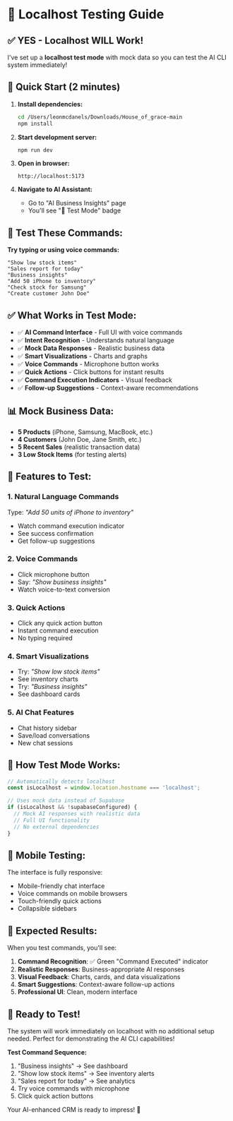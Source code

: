 # 🧪 Localhost Testing Guide

## ✅ **YES - Localhost WILL Work!**

I've set up a **localhost test mode** with mock data so you can test the AI CLI system immediately!

## 🚀 **Quick Start (2 minutes)**

1. **Install dependencies:**
   ```bash
   cd /Users/leonmcdanels/Downloads/House_of_grace-main
   npm install
   ```

2. **Start development server:**
   ```bash
   npm run dev
   ```

3. **Open in browser:**
   ```
   http://localhost:5173
   ```

4. **Navigate to AI Assistant:**
   - Go to "AI Business Insights" page
   - You'll see "🧪 Test Mode" badge

## 🎯 **Test These Commands:**

**Try typing or using voice commands:**

```
"Show low stock items"
"Sales report for today" 
"Business insights"
"Add 50 iPhone to inventory"
"Check stock for Samsung"
"Create customer John Doe"
```

## ✅ **What Works in Test Mode:**

- ✅ **AI Command Interface** - Full UI with voice commands
- ✅ **Intent Recognition** - Understands natural language  
- ✅ **Mock Data Responses** - Realistic business data
- ✅ **Smart Visualizations** - Charts and graphs
- ✅ **Voice Commands** - Microphone button works
- ✅ **Quick Actions** - Click buttons for instant results
- ✅ **Command Execution Indicators** - Visual feedback
- ✅ **Follow-up Suggestions** - Context-aware recommendations

## 📊 **Mock Business Data:**

- **5 Products** (iPhone, Samsung, MacBook, etc.)
- **4 Customers** (John Doe, Jane Smith, etc.) 
- **5 Recent Sales** (realistic transaction data)
- **3 Low Stock Items** (for testing alerts)

## 🎨 **Features to Test:**

### **1. Natural Language Commands**
Type: *"Add 50 units of iPhone to inventory"*
- Watch command execution indicator
- See success confirmation
- Get follow-up suggestions

### **2. Voice Commands** 
- Click microphone button
- Say: *"Show business insights"*
- Watch voice-to-text conversion

### **3. Quick Actions**
- Click any quick action button
- Instant command execution
- No typing required

### **4. Smart Visualizations**
- Try: *"Show low stock items"*
- See inventory charts
- Try: *"Business insights"*
- See dashboard cards

### **5. AI Chat Features**
- Chat history sidebar
- Save/load conversations
- New chat sessions

## 🔧 **How Test Mode Works:**

```javascript
// Automatically detects localhost
const isLocalhost = window.location.hostname === 'localhost';

// Uses mock data instead of Supabase
if (isLocalhost && !supabaseConfigured) {
  // Mock AI responses with realistic data
  // Full UI functionality
  // No external dependencies
}
```

## 📱 **Mobile Testing:**

The interface is fully responsive:
- Mobile-friendly chat interface
- Voice commands on mobile browsers
- Touch-friendly quick actions
- Collapsible sidebars

## 🎉 **Expected Results:**

When you test commands, you'll see:

1. **Command Recognition**: ✅ Green "Command Executed" indicator
2. **Realistic Responses**: Business-appropriate AI responses
3. **Visual Feedback**: Charts, cards, and data visualizations  
4. **Smart Suggestions**: Context-aware follow-up actions
5. **Professional UI**: Clean, modern interface

## 🚀 **Ready to Test!**

The system will work immediately on localhost with no additional setup needed. Perfect for demonstrating the AI CLI capabilities!

**Test Command Sequence:**
1. "Business insights" → See dashboard
2. "Show low stock items" → See inventory alerts  
3. "Sales report for today" → See analytics
4. Try voice commands with microphone
5. Click quick action buttons

Your AI-enhanced CRM is ready to impress! 🎯